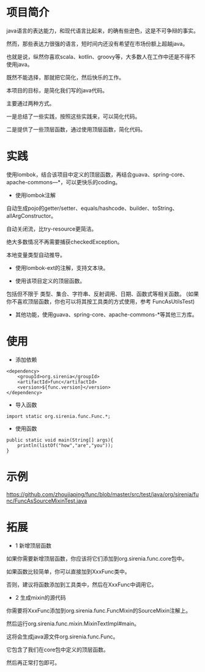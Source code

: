 # 项目简介
java语言的表达能力，和现代语言比起来，的确有些逊色，这是不可争辩的事实。

然而，那些表达力很强的语言，短时间内还没有希望在市场份额上超越java。

也就是说，纵然你喜欢scala、kotlin、groovy等，大多数人在工作中还是不得不使用java。

既然不能选择，那就把它简化，然后快乐的工作。

本项目的目标，是简化我们写的java代码。

主要通过两种方式。

一是总结了一些实践，按照这些实践来，可以简化代码。

二是提供了一些顶层函数，通过使用顶层函数，简化代码。

# 实践
使用lombok，结合该项目中定义的顶层函数，再结合guava、spring-core、apache-commons—*，可以更快乐的coding。

- 使用lombok注解
  
自动生成pojo的getter/setter、equals/hashcode、builder、toString、allArgConstructor。

自动关闭流，比try-resource更简洁。

绝大多数情况不再需要捕获checkedException。

本地变量类型自动推导。

- 使用lombok-ext的注解，支持文本块。
  
- 使用该项目定义的顶层函数。

包括但不限于 类型、集合、字符串、反射调用、日期、函数式等相关函数。
  (如果你不喜欢顶层函数，你也可以将其按工具类的方式使用，参考 FuncAsUtilsTest)
  
- 其他功能，使用guava、spring-core、apache-commons-*等其他三方库。  

# 使用
- 添加依赖
```
<dependency>
    <groupId>org.sirenia</groupId>
    <artifactId>func</artifactId>
    <version>${func.version}</version>
</dependency>
```
- 导入函数
```
import static org.sirenia.func.Func.*;
```
- 使用函数
```
public static void main(String[] args){
    println(listOf("how","are","you"));
}
```
# 示例

https://github.com/zhoujiaping/func/blob/master/src/test/java/org/sirenia/func/FuncAsSourceMixinTest.java

# 拓展
- 1 新增顶层函数

如果你需要新增顶层函数，你应该将它们添加到org.sirenia.func.core包中。

如果函数比较简单，你可以直接加到XxxFunc类中。

否则，建议将函数添加到工具类中，然后在XxxFunc中调用它。

- 2 生成mixin的源代码

你需要将XxxFunc添加到org.sirenia.func.FuncMixin的SourceMixin注解上。

然后运行org.sirenia.func.mixin.MixinTextImpl#main。

这将会生成java源文件org.sirenia.func.Func。

它包含了我们在core包中定义的顶层函数。

然后再正常打包即可。